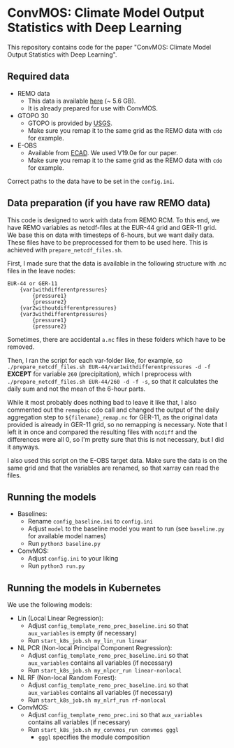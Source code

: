 # ConvMOS: Climate Model Output Statistics with Deep Learning

This repository contains code for the paper "ConvMOS: Climate Model Output Statistics with Deep Learning".

## Required data
* REMO data
    * This data is available [here](https://professor-x.de/datasets/remo_convmos.tgz) (~ 5.6 GB).
    * It is already prepared for use with ConvMOS.
* GTOPO 30
    * GTOPO is provided by [USGS](https://www.usgs.gov/centers/eros/science/usgs-eros-archive-digital-elevation-global-30-arc-second-elevation-gtopo30?qt-science_center_objects=0#).
    * Make sure you remap it to the same grid as the REMO data with `cdo` for example.
* E-OBS
    * Available from [ECAD](https://www.ecad.eu/download/ensembles/download.php). We used V19.0e for our paper.
    * Make sure you remap it to the same grid as the REMO data with `cdo` for example.

Correct paths to the data have to be set in the `config.ini`.

## Data preparation (if you have raw REMO data)
This code is designed to work with data from REMO RCM. To this end, we have REMO variables as netcdf-files at the EUR-44 grid and GER-11 grid.  We base this on data with timesteps of 6-hours, but we want daily data. These files have to be preprocessed for them to be used here. This is achieved with `prepare_netcdf_files.sh`.

First, I made sure that the data is available in the following structure with .nc files in the leave nodes:
```
EUR-44 or GER-11
    {var1withdifferentpressures}
        {pressure1}
        {pressure2}
    {var2withoutdifferentpressures}
    {var3withdifferentpressures}
        {pressure1}
        {pressure2}
```

Sometimes, there are accidental `a.nc` files in these folders which have to be removed.

Then, I ran the script for each var-folder like, for example, so `./prepare_netcdf_files.sh EUR-44/var1withdifferentpressures -d -f` **EXCEPT** for variable `260` (precipitation), which I preprocess with `./prepare_netcdf_files.sh EUR-44/260 -d -f -s`, so that it calculates the daily sum and not the mean of the 6-hour parts.

While it most probably does nothing bad to leave it like that, I also commented out the `remapbic` cdo call and changed the output of the daily aggregation step to `${filename}_remap.nc` for GER-11, as the original data provided is already in GER-11 grid, so no remapping is necessary. Note that I left it in once and compared the resulting files with `ncdiff` and the differences were all 0, so I'm pretty sure that this is not necessary, but I did it anyways.

I also used this script on the E-OBS target data. Make sure the data is on the same grid and that the variables are renamed, so that xarray can read the files.

## Running the models
* Baselines:
    * Rename `config_baseline.ini` to `config.ini`
    * Adjust `model` to the baseline model you want to run (see `baseline.py` for available model names)
    * Run `python3 baseline.py`
* ConvMOS:
    * Adjust `config.ini` to your liking
    * Run `python3 run.py`

## Running the models in Kubernetes
We use the following models:

* Lin (Local Linear Regression):
    * Adjust `config_template_remo_prec_baseline.ini` so that `aux_variables` is empty (if necessary)
    * Run `start_k8s_job.sh my_lin_run linear`
* NL PCR (Non-local Principal Component Regression):
    * Adjust `config_template_remo_prec_baseline.ini` so that `aux_variables` contains all variables (if necessary)
    * Run `start_k8s_job.sh my_nlpcr_run linear-nonlocal`
* NL RF (Non-local Random Forest):
    * Adjust `config_template_remo_prec_baseline.ini` so that `aux_variables` contains all variables (if necessary)
    * Run `start_k8s_job.sh my_nlrf_run rf-nonlocal`
* ConvMOS:
    * Adjust `config_template_remo_prec.ini` so that `aux_variables` contains all variables (if necessary)
    * Run `start_k8s_job.sh my_convmos_run convmos gggl`
        * `gggl` specifies the module composition
